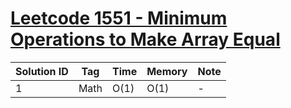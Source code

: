 # [Leetcode 1551 - Minimum Operations to Make Array Equal](https://leetcode.com/problems/minimum-operations-to-make-array-equal/)

| Solution ID | Tag | Time | Memory | Note |
| ----------- | --- | ---- | ------ | ---- |
| 1 | Math | O(1) | O(1) | - |